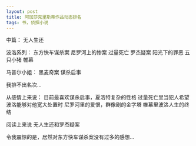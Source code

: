 ```yaml
---
layout: post
title: 阿加莎克里斯蒂作品动态排名
tags: 书，侦探小说
---
```


中篇：
无人生还

波洛系列：
东方快车谋杀案
尼罗河上的惨案
过量死亡
罗杰疑案
阳光下的罪恶
五只小猪
帷幕

马普尔小姐：
黑麦奇案
谋杀启事

我排不出名次...

从感情上来说：
目前最喜欢谋杀启事，夏洛特复杂的性格
过量死亡里当犯人希望波洛能够对他宽大处置时
尼罗河里的爱恨，群像剧的金字塔
帷幕里波洛人生的终结

阅读上来说
无人生还和罗杰疑案

令我震惊的是，居然对东方快车谋杀案没有过多的感想...
